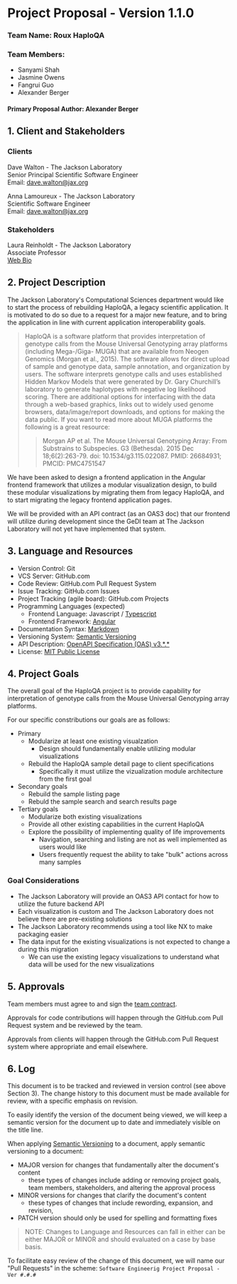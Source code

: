# Project Proposal - Version 1.1.0

### Team Name: Roux HaploQA 

### Team Members:
- Sanyami Shah
- Jasmine Owens
- Fangrui Guo
- Alexander Berger

#### Primary Proposal Author: Alexander Berger

## 1. Client and Stakeholders

### Clients
Dave Walton - The Jackson Laboratory<br>
Senior Principal Scientific Software Engineer<br>
Email: dave.walton@jax.org

Anna Lamoureux - The Jackson Laboratory<br>
Scientific Software Engineer<br>
Email: dave.walton@jax.org

### Stakeholders
Laura Reinholdt - The Jackson Laboratory<br>
Associate Professor<br>
[Web Bio](https://www.jax.org/research-and-faculty/faculty/laura-reinholdt)


## 2. Project Description
The Jackson Laboratory's Computational Sciences department would like to start the process of 
rebuilding HaploQA, a legacy scientific application. It is motivated to do so due to a request for a
major new feature, and to bring the application in line with current application interoperability
goals.


> HaploQA is a software platform that provides interpretation of genotype calls from the Mouse 
> Universal Genotyping array platforms (including Mega-/Giga- MUGA) that are available from Neogen 
> Genomics (Morgan et al., 2015). The software allows for direct upload of sample and genotype data,
> sample annotation, and organization by users. The software interprets genotype calls and uses 
> established Hidden Markov Models that were generated by Dr. Gary Churchill’s laboratory to 
> generate haplotypes with negative log likelihood scoring. There are additional options for 
> interfacing with the data through a web-based graphics, links out to widely used genome browsers, 
> data/image/report downloads, and options for making the data public. If you want to read more 
> about MUGA platforms the following is a great resource:
>> Morgan AP et al.
>> The Mouse Universal Genotyping Array: From Substrains to Subspecies.
>> G3 (Bethesda). 2015 Dec 18;6(2):263-79. doi: 10.1534/g3.115.022087.
>> PMID: 26684931; PMCID: PMC4751547

We have been asked to design a frontend application in the Angular frontend framework that utilizes
a modular visualization design, to build these modular visualizations by migrating them
from legacy HaploQA, and to start migrating the legacy frontend application pages. 

We will be provided with an API contract (as an OAS3 doc) that our frontend will utilize during 
development since the GeDI team at The Jackson Laboratory will not yet have implemented that system.


## 3. Language and Resources
- Version Control: Git
- VCS Server: GitHub.com
- Code Review: GitHub.com Pull Request System
- Issue Tracking: GitHub.com Issues
- Project Tracking (agile board): GitHub.com Projects
- Programming Languages (expected)
  - Frontend Language: Javascript / [Typescript](https://www.typescriptlang.org/)
  - Frontend Framework: [Angular](https://angular.io/)
- Documentation Syntax: [Markdown](https://daringfireball.net/projects/markdown/) 
- Versioning System: [Semantic Versioning](https://semver.org/)
- API Description: [OpenAPI Specification (OAS) v3.\*.\*](https://github.com/OAI/OpenAPI-Specification)
- License: [MIT Public License](https://github.com/TheJacksonLaboratory/haploqa/blob/master/LICENSE.txt)

## 4. Project Goals
The overall goal of the HaploQA project is to provide capability for interpretation of genotype 
calls from the Mouse Universal Genotyping array platforms.

For our specific constributions our goals are as follows:
- Primary
  - Modularize at least one existing visualzation
    - Design should fundamentally enable utilizing modular visualizations
  - Rebuild the HaploQA sample detail page to client specifications
    - Specifically it must utilize the vizualization module architecture from the first goal
- Secondary goals 
  - Rebuild the sample listing page
  - Rebuld the sample search and search results page
- Tertiary goals 
  - Modularize both existing visualizations
  - Provide all other existing capabilities in the current HaploQA
  - Explore the possibility of implementing quality of life improvements
    - Navigation, searching and listing are not as well implemented as users would like
    - Users frequently request the ability to take "bulk" actions across many samples

### Goal Considerations
- The Jackson Laboratory will provide an OAS3 API contact for how to utilize the future backend API
- Each visualization is custom and The Jackson Laboratory does not believe there are  pre-existing
solutions
- The Jackson Laboratory recommends using a tool like NX to make packaging easier
- The data input for the existing visualizations is not expected to change a during this migration
  - We can use the existing legacy visualizations to understand what data will be used for the
  new visualizations


## 5. Approvals
Team members must agree to and sign the [team contract](./TeamContract.md).

Approvals for code contributions will happen through the GitHub.com Pull Request system and be
reviewed by the team.

Approvals from clients will happen through the GitHub.com Pull Request system where appropriate and
email elsewhere.


## 6. Log
This document is to be tracked and reviewed in version control (see above 
Section 3). The change history to this document must be made available for 
review, with a specific emphasis on revision. 

To easily identify the version of the document being viewed, we will keep a semantic version for
the document up to date and immediately visible on the title line.

When applying [Semantic Versioning](https://semver.org/) to a document, apply semantic versioning to a document:
- MAJOR version for changes that fundamentally alter the document's content
  - these types of changes include adding or removing project goals, team members, stakeholders, 
  and altering the approval process
- MINOR versions for changes that clarify the document's content
  - these types of changes that include rewording, expansion, and revision,
- PATCH version should only be used for spelling and formatting fixes

> NOTE: Changes to Language and Resources can fall in either can be either MAJOR or MINOR and should
> evaluated on a case by base basis.

To facilitate easy review of the change of this document, we will name our "Pull Requests" in the 
scheme: `Software Engineerig Project Proposal - Ver #.#.#`